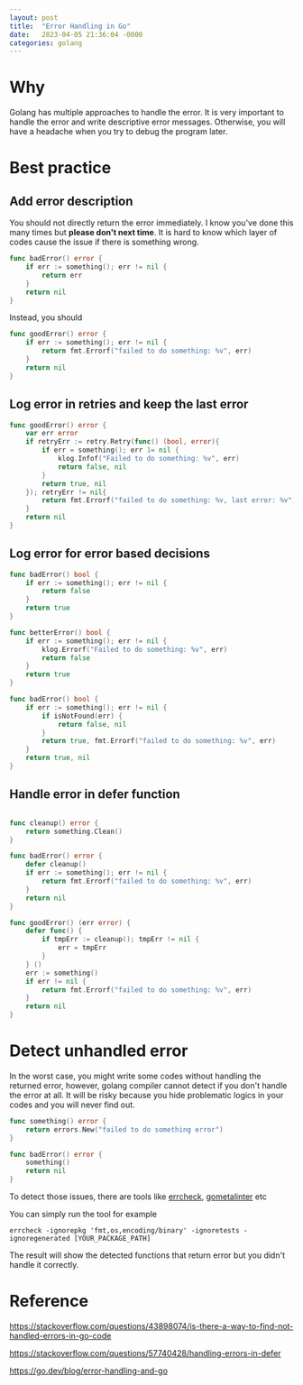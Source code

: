 ```yaml
---
layout: post
title:  "Error Handling in Go"
date:   2023-04-05 21:36:04 -0000
categories: golang
---
```


# Why

Golang has multiple approaches to handle the error. It is very important to handle the error and write descriptive error messages. Otherwise, you will have a headache when you try to debug the program later.

# Best practice

## Add error description

You should not directly return the error immediately. I know you've done this many times but **please don't next time**. It is hard to know which layer of codes cause the issue if there is something wrong.
```go
func badError() error {
    if err := something(); err != nil {
        return err
    }
    return nil
}
```

Instead, you should 
```go
func goodError() error {
    if err := something(); err != nil {
        return fmt.Errorf("failed to do something: %v", err)
    }
    return nil
}
```

## Log error in retries and keep the last error

```go
func goodError() error {
    var err error
    if retryErr := retry.Retry(func() (bool, error){
        if err = something(); err 1= nil {
            klog.Infof("Failed to do something: %v", err)
            return false, nil
        }
        return true, nil
    }); retryErr != nil{
        return fmt.Errorf("failed to do something: %v, last error: %v", retryErr, err)
    }
    return nil
}
```

## Log error for error based decisions

```go
func badError() bool {
    if err := something(); err != nil {
        return false
    }
    return true
}
```

```go
func betterError() bool {
    if err := something(); err != nil {
        klog.Errorf("Failed to do something: %v", err)
        return false
    }
    return true
}
```

```go
func badError() bool {
    if err := something(); err != nil {
        if isNotFound(err) {
            return false, nil
        }
        return true, fmt.Errorf("failed to do something: %v", err)
    }
    return true, nil
}
```

## Handle error in defer function

```go

func cleanup() error {
    return something.Clean()
}

func badError() error {
    defer cleanup()
    if err := something(); err != nil {
        return fmt.Errorf("failed to do something: %v", err)
    }
    return nil
}
```

```go
func goodError() (err error) {
    defer func() {
        if tmpErr := cleanup(); tmpErr != nil {
            err = tmpErr
        }
    } ()
    err := something()
    if err != nil {
        return fmt.Errorf("failed to do something: %v", err)
    }
    return nil
}
```

# Detect unhandled error

In the worst case, you might write some codes without handling the returned error, however, golang compiler cannot detect if you don't handle the error at all. It will be risky because you hide problematic logics in your codes and you will never find out.

```go
func something() error {
    return errors.New("failed to do something error")
}

func badError() error {
    something()
    return nil
}
```

To detect those issues, there are tools like [errcheck][errcheck], [gometalinter][gometalinter] etc

[errcheck]: github.com/kisielk/errcheck
[gometalinter]: github.com/alecthomas/gometalinter

You can simply run the tool for example
```
errcheck -ignorepkg 'fmt,os,encoding/binary' -ignoretests -ignoregenerated [YOUR_PACKAGE_PATH]
```

The result will show the detected functions that return error but you didn't handle it correctly.


# Reference

https://stackoverflow.com/questions/43898074/is-there-a-way-to-find-not-handled-errors-in-go-code

https://stackoverflow.com/questions/57740428/handling-errors-in-defer

https://go.dev/blog/error-handling-and-go